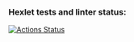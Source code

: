 ### Hexlet tests and linter status:
[![Actions Status](https://github.com/mischenkovn/devops-for-programmers-project-lvl1/workflows/hexlet-check/badge.svg)](https://github.com/mischenkovn/devops-for-programmers-project-lvl1/actions)